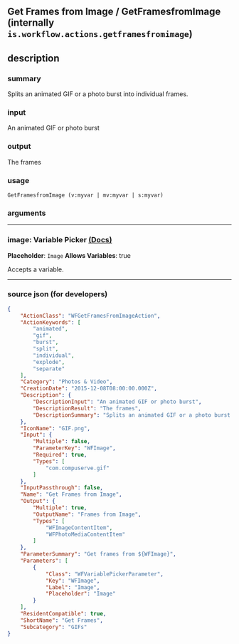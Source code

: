 
## Get Frames from Image / GetFramesfromImage (internally `is.workflow.actions.getframesfromimage`)


## description

### summary

Splits an animated GIF or a photo burst into individual frames.


### input

An animated GIF or photo burst


### output

The frames

### usage
```
GetFramesfromImage (v:myvar | mv:myvar | s:myvar)
```

### arguments

---

### image: Variable Picker [(Docs)](https://pfgithub.github.io/shortcutslang/gettingstarted#variable-picker-fields)
**Placeholder**: ```
		Image
		```
**Allows Variables**: true



Accepts a variable.

---

### source json (for developers)

```json
{
	"ActionClass": "WFGetFramesFromImageAction",
	"ActionKeywords": [
		"animated",
		"gif",
		"burst",
		"split",
		"individual",
		"explode",
		"separate"
	],
	"Category": "Photos & Video",
	"CreationDate": "2015-12-08T08:00:00.000Z",
	"Description": {
		"DescriptionInput": "An animated GIF or photo burst",
		"DescriptionResult": "The frames",
		"DescriptionSummary": "Splits an animated GIF or a photo burst into individual frames."
	},
	"IconName": "GIF.png",
	"Input": {
		"Multiple": false,
		"ParameterKey": "WFImage",
		"Required": true,
		"Types": [
			"com.compuserve.gif"
		]
	},
	"InputPassthrough": false,
	"Name": "Get Frames from Image",
	"Output": {
		"Multiple": true,
		"OutputName": "Frames from Image",
		"Types": [
			"WFImageContentItem",
			"WFPhotoMediaContentItem"
		]
	},
	"ParameterSummary": "Get frames from ${WFImage}",
	"Parameters": [
		{
			"Class": "WFVariablePickerParameter",
			"Key": "WFImage",
			"Label": "Image",
			"Placeholder": "Image"
		}
	],
	"ResidentCompatible": true,
	"ShortName": "Get Frames",
	"Subcategory": "GIFs"
}
```
